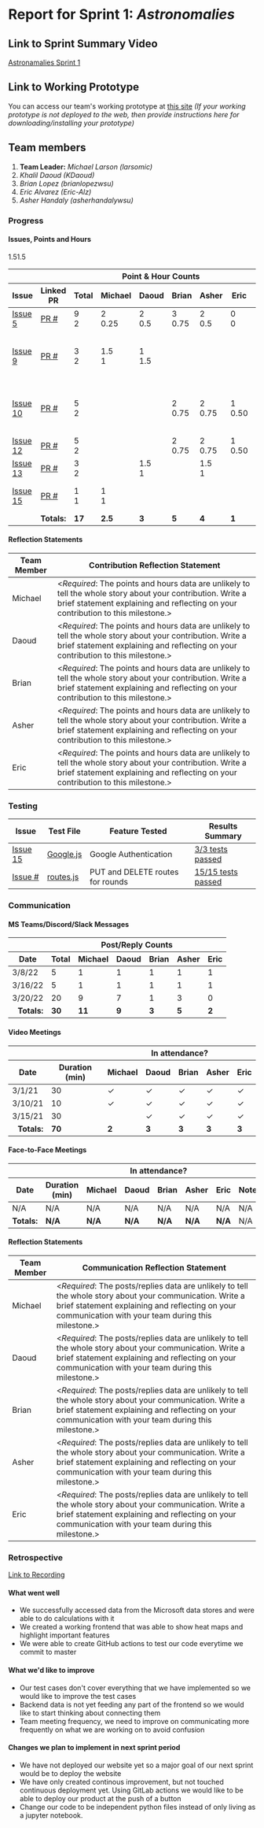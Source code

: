 # Report for Sprint 1: *Astronomalies*

## Link to Sprint Summary Video
[Astronamalies Sprint 1](https://youtu.be/gc3V6VYc0ms)

## Link to Working Prototype
You can access our team's working prototype at [this site](https://ourapp.herokuapp.com)
*(If your working prototype is not deployed to the web, then provide instructions here for downloading/installing your prototype)*

## Team members
1. **Team Leader:** *Michael Larson (larsomic)*
1. *Khalil Daoud (KDaoud)*
1. *Brian Lopez (brianlopezwsu)*
1. *Eric Alvarez (Eric-Alz)*
1. *Asher Handaly (asherhandalywsu)*

### Progress
#### Issues, Points and Hours
<table> 
  <thead>
    <tr>
      <th colspan="2"></th><th colspan="6">Point & Hour Counts</th><th colspan="2"></th>
    </tr> 
    <tr>
      <th>Issue</th><th>Linked PR</th><th>Total</th><th>Michael</th><th>Daoud</th><th>Brian</th><th>Asher</th><th>Eric</th><th>% Complete</th><th>Notes</th>
    </tr>
  </thead> 
  <tbody>
    <tr>
      <td><a href="https://github.com/wsu-cpts421-sp22/microsoft/issues/5">Issue 5</a></td><td><a href="https://github.com/PR">PR #</a></td><td>9<br/>2</td><td>2<br/>0.25</td><td>2<br/>0.5</td><td>3<br/>0.75</td><td>2<br/>0.5</td><td>0<br/>0</td><td>100</td><td>Project Report</td>
    </tr>
    <tr>
     <td><a href="https://github.com/wsu-cpts421-sp22/microsoft/issues/9">Issue 9</a></td><td><a href="https://github.com/PR">PR #</a></td><td>3<br/>2</td><td>1.5<br/>1</td>1.5<td>1<br>1.5</td><td><br/></td><td><br/></td><td><br/></td><td>100</td><td>Update and Peer Reviewed Decription Draft</td>
    </tr>
    <tr>
     <td><a href="https://github.com/wsu-cpts421-sp22/microsoft/issues/10">Issue 10</a></td><td><a href="https://github.com/PR">PR #</a></td><td>5<br/>2</td><td><br/></td><td><br></td><td>2<br/>0.75</td><td>2<br/>0.75</td><td>1<br/>0.50</td><td>100</td><td>Update and Peer Reviewed Requirements Draft</td>
    </tr>
    <tr>
     <td><a href="https://github.com/wsu-cpts421-sp22/microsoft/issues/12">Issue 12</a></td><td><a href="https://github.com/PR">PR #</a></td><td>5<br/>2</td><td><br/></td><td><br></td><td>2<br/>0.75</td><td>2<br/>0.75</td><td>1<br/>0.50</td><td>100</td><td>Frontend CI Tests</td>
    </tr>
    <tr>
     <td><a href="https://github.com/wsu-cpts421-sp22/microsoft/issues/13">Issue 13</a></td><td><a href="https://github.com/PR">PR #</a></td><td>3<br/>2</td><td><br/></td><td>1.5<br>1</td>1.5<td><br/></td><td>1.5<br/>1</td><td><br/></td><td>100</td><td>Sprint Video</td>
    </tr>
    <td><a href="https://github.com/wsu-cpts421-sp22/microsoft/issues/15">Issue 15</a></td><td><a href="https://github.com/PR">PR #</a></td><td>1<br/>1</td><td>1<br/>1</td><td><br></td><td><br/></td><td><br/></td><td><br/></td><td>100</td><td>Frontend Workflow Test</td>
    </tr>
    <tr><td colspan="2" align="right"><b>Totals:</b></td><td><b>17</b></td><td><b>2.5</b></td><td><b>3</b></td><td><b>5</b></td><td><b>4</b></td><td><b>1</b></td><td colspan="2"></td>
    </tr>
  </tbody>
</table>

#### Reflection Statements
| Team Member | Contribution Reflection Statement |
|-------------|-------------------|
|Michael| <*Required*: The points and hours data are unlikely to tell the whole story about your contribution. Write a brief statement explaining and reflecting on your contribution to this milestone.> |
|Daoud| <*Required*: The points and hours data are unlikely to tell the whole story about your contribution. Write a brief statement explaining and reflecting on your contribution to this milestone.> |
|Brian| <*Required*: The points and hours data are unlikely to tell the whole story about your contribution. Write a brief statement explaining and reflecting on your contribution to this milestone.> |
|Asher| <*Required*: The points and hours data are unlikely to tell the whole story about your contribution. Write a brief statement explaining and reflecting on your contribution to this milestone.> |
|Eric| <*Required*: The points and hours data are unlikely to tell the whole story about your contribution. Write a brief statement explaining and reflecting on your contribution to this milestone.> |
### Testing

|Issue | Test File | Feature Tested | Results Summary | 
|------|-----------|----------------|-----------------|
|[Issue 15](https://github.com/wsu-cpts421-sp22/microsoft/issues/15)| [Google.js](https://www.github.com/)|Google Authentication| [3/3 tests passed](https://yoursite.com/animated.gif) | [
|[Issue #](https://github.com/issue)| [routes.js](https://www.github.com/)|PUT and DELETE routes for rounds | [15/15 tests passed](https://yoursite.com/animated.gif) |
  
### Communication
 
#### MS Teams/Discord/Slack Messages
<table> 
  <thead>
    <tr>
      <th></th><th colspan="6">Post/Reply Counts</th>
    </tr> 
    <tr>
      <th>Date</th><th>Total</th><th>Michael</th><th>Daoud</th><th>Brian</th><th>Asher</th><th>Eric</th>
    </tr>
  </thead> 
  <tbody>
    <tr>
      <td>3/8/22</td><td>5</td><td>1</td><td>1</td><td>1</td><td>1</td><td>1</td>
    </tr>
    <tr>
     <td>3/16/22</td><td>5</td><td>1</td><td>1</td><td>1</td><td>1</td><td>1</td>
    </tr>
    <td>3/20/22</td><td>20</td><td>9</td><td>7</td><td>1</td><td>3</td><td>0</td>
    </tr>
    <tr><td align="right"><b>Totals:</b></td><td><b>30</b></td><td><b>11</b></td><td><b>9</b></td><td><b>3</b></td><td><b>5</b></td><td><b>2</b></td>
    </tr>
  </tbody>
</table>

#### Video Meetings
<table> 
  <thead>
    <tr>
      <th colspan="2"></th><th colspan="5">In attendance?</th>
    </tr> 
    <tr>
      <th>Date</th><th>Duration (min)</th><th>Michael</th><th>Daoud</th><th>Brian</th><th>Asher</th><th>Eric</th>
    </tr>
  </thead> 
  <tbody>
    <tr>
      <td>3/1/21</td><td>30</td><td>&check;</td><td>&check;</td><td>&check;</td><td>&check;</td><td>&check;</td>
    </tr>
    <tr>
      <td>3/10/21</td><td>10</td><td>&check;</td><td>&check;</td><td>&check;</td><td>&check;</td><td>&check;</td>
    </tr>
     <tr>
      <td>3/15/21</td><td>30</td><td></td><td>&check;</td><td>&check;</td><td>&check;</td><td>&check;</td>
    </tr>
    <tr><td align="right"><b>Totals:</b></td><td><b>70</b></td><td><b>2</b></td><td><b>3</b></td><td><b>3</b></td><td><b>3</b></td><td><b>3</b></td>
    </tr>
  </tbody>
</table>
  
#### Face-to-Face Meetings
<table> 
  <thead>
    <tr>
      <th colspan="2"></th><th colspan="5">In attendance?</th><th></th>
    </tr> 
    <tr>
      <th>Date</th><th>Duration (min)</th><th>Michael</th><th>Daoud</th><th>Brian</th><th>Asher</th><th>Eric</th><th>Notes</th>
    </tr>
  </thead> 
  <tbody>
     <tr>
      <td>N/A</td><td>N/A</td><td>N/A</td><td>N/A</td><td>N/A</td><td>N/A</td><td>N/A</td><td>N/A</td>
    </tr>
    <tr><td align="right"><b>Totals:</b></td><td><b>N/A</b></td><td><b>N/A</b></td><td><b>N/A</b></td><td><b>N/A</b></td><td><b>N/A</b></td><td><b>N/A</b></td><td>N/A</td>
    </tr>
  </tbody>
</table>

#### Reflection Statements
| Team Member | Communication Reflection Statement |
|-------------|-------------------|
|Michael| <*Required*: The posts/replies data are unlikely to tell the whole story about your communication. Write a brief statement explaining and reflecting on your communication with your team during this milestone.> |
|Daoud| <*Required*: The posts/replies data are unlikely to tell the whole story about your communication. Write a brief statement explaining and reflecting on your communication with your team during this milestone.> |
|Brian| <*Required*: The posts/replies data are unlikely to tell the whole story about your communication. Write a brief statement explaining and reflecting on your communication with your team during this milestone.> |
|Asher| <*Required*: The posts/replies data are unlikely to tell the whole story about your communication. Write a brief statement explaining and reflecting on your communication with your team during this milestone.> |
|Eric| <*Required*: The posts/replies data are unlikely to tell the whole story about your communication. Write a brief statement explaining and reflecting on your communication with your team during this milestone.> |

### Retrospective

[Link to Recording](https://wsu.zoom.us/recording)

#### What went well
  - We successfully accessed data from the Microsoft data stores and were able to do calculations with it
  - We created a working frontend that was able to show heat maps and highlight important features
  - We were able to create GitHub actions to test our code everytime we commit to master
  
 #### What we'd like to improve
  - Our test cases don't cover everything that we have implemented so we would like to improve the test cases
  - Backend data is not yet feeding any part of the frontend so we would like to start thinking about connecting them
  - Team meeting frequency, we need to improve on communicating more frequently on what we are working on to avoid confusion
  
#### Changes we plan to implement in next sprint period
  - We have not deployed our website yet so a major goal of our next sprint would be to deploy the website
  - We have only created continous improvement, but not touched continuous deployment yet. Using GitLab actions we would like to be able to deploy our product at the push of a button
  - Change our code to be independent python files instead of only living as a jupyter notebook.
